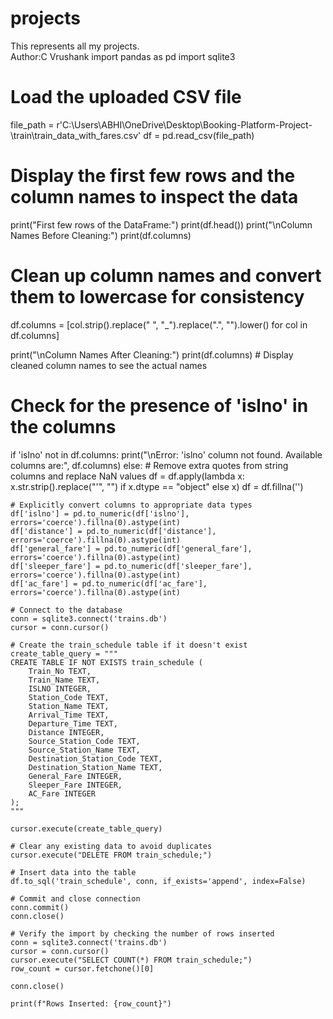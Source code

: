 # projects
This represents all my projects.
<br>
Author:C Vrushank
import pandas as pd
import sqlite3

# Load the uploaded CSV file
file_path = r'C:\Users\ABHI\OneDrive\Desktop\Booking-Platform-Project-\train\train_data_with_fares.csv'
df = pd.read_csv(file_path)

# Display the first few rows and the column names to inspect the data
print("First few rows of the DataFrame:")
print(df.head())
print("\nColumn Names Before Cleaning:")
print(df.columns)

# Clean up column names and convert them to lowercase for consistency
df.columns = [col.strip().replace(" ", "_").replace(".", "").lower() for col in df.columns]

print("\nColumn Names After Cleaning:")
print(df.columns)  # Display cleaned column names to see the actual names

# Check for the presence of 'islno' in the columns
if 'islno' not in df.columns:
    print("\nError: 'islno' column not found. Available columns are:", df.columns)
else:
    # Remove extra quotes from string columns and replace NaN values
    df = df.apply(lambda x: x.str.strip().replace("'", "") if x.dtype == "object" else x)
    df = df.fillna('')

    # Explicitly convert columns to appropriate data types
    df['islno'] = pd.to_numeric(df['islno'], errors='coerce').fillna(0).astype(int)
    df['distance'] = pd.to_numeric(df['distance'], errors='coerce').fillna(0).astype(int)
    df['general_fare'] = pd.to_numeric(df['general_fare'], errors='coerce').fillna(0).astype(int)
    df['sleeper_fare'] = pd.to_numeric(df['sleeper_fare'], errors='coerce').fillna(0).astype(int)
    df['ac_fare'] = pd.to_numeric(df['ac_fare'], errors='coerce').fillna(0).astype(int)

    # Connect to the database
    conn = sqlite3.connect('trains.db')
    cursor = conn.cursor()

    # Create the train_schedule table if it doesn't exist
    create_table_query = """
    CREATE TABLE IF NOT EXISTS train_schedule (
        Train_No TEXT,
        Train_Name TEXT,
        ISLNO INTEGER,
        Station_Code TEXT,
        Station_Name TEXT,
        Arrival_Time TEXT,
        Departure_Time TEXT,
        Distance INTEGER,
        Source_Station_Code TEXT,
        Source_Station_Name TEXT,
        Destination_Station_Code TEXT,
        Destination_Station_Name TEXT,
        General_Fare INTEGER,
        Sleeper_Fare INTEGER,
        AC_Fare INTEGER
    );
    """

    cursor.execute(create_table_query)

    # Clear any existing data to avoid duplicates
    cursor.execute("DELETE FROM train_schedule;")

    # Insert data into the table
    df.to_sql('train_schedule', conn, if_exists='append', index=False)

    # Commit and close connection
    conn.commit()
    conn.close()

    # Verify the import by checking the number of rows inserted
    conn = sqlite3.connect('trains.db')
    cursor = conn.cursor()
    cursor.execute("SELECT COUNT(*) FROM train_schedule;")
    row_count = cursor.fetchone()[0]

    conn.close()

    print(f"Rows Inserted: {row_count}")
